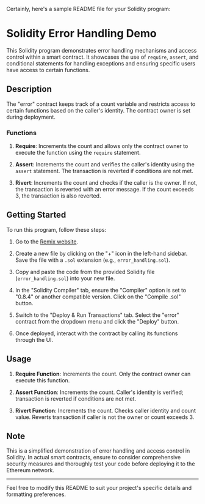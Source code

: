 Certainly, here's a sample README file for your Solidity program:

# Solidity Error Handling Demo

This Solidity program demonstrates error handling mechanisms and access control within a smart contract. It showcases the use of `require`, `assert`, and conditional statements for handling exceptions and ensuring specific users have access to certain functions.

## Description

The "error" contract keeps track of a count variable and restricts access to certain functions based on the caller's identity. The contract owner is set during deployment.

### Functions

1. **Require**: Increments the count and allows only the contract owner to execute the function using the `require` statement.

2. **Assert**: Increments the count and verifies the caller's identity using the `assert` statement. The transaction is reverted if conditions are not met.

3. **Rivert**: Increments the count and checks if the caller is the owner. If not, the transaction is reverted with an error message. If the count exceeds 3, the transaction is also reverted.

## Getting Started

To run this program, follow these steps:

1. Go to the [Remix website](https://remix.ethereum.org/).

2. Create a new file by clicking on the "+" icon in the left-hand sidebar. Save the file with a `.sol` extension (e.g., `error_handling.sol`).

3. Copy and paste the code from the provided Solidity file (`error_handling.sol`) into your new file.

4. In the "Solidity Compiler" tab, ensure the "Compiler" option is set to "0.8.4" or another compatible version. Click on the "Compile .sol" button.

5. Switch to the "Deploy & Run Transactions" tab. Select the "error" contract from the dropdown menu and click the "Deploy" button.

6. Once deployed, interact with the contract by calling its functions through the UI.

## Usage

1. **Require Function**: Increments the count. Only the contract owner can execute this function.

2. **Assert Function**: Increments the count. Caller's identity is verified; transaction is reverted if conditions are not met.

3. **Rivert Function**: Increments the count. Checks caller identity and count value. Reverts transaction if caller is not the owner or count exceeds 3.

## Note

This is a simplified demonstration of error handling and access control in Solidity. In actual smart contracts, ensure to consider comprehensive security measures and thoroughly test your code before deploying it to the Ethereum network.

---

Feel free to modify this README to suit your project's specific details and formatting preferences.
